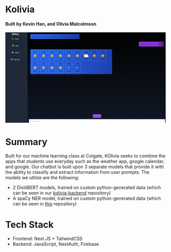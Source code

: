 # Kolivia
#### Built by Kevin Han, and Olivia Malcolmson

![chatbox](image.png)

# Summary
Built for our machine learning class at Colgate, KOlivia seeks to combine the apps that students use everyday such as the weather app, google calendar, and google.
Our chatbot is built upon 3 separate models that provide it with the ability to classify and extract information from user prompts.
The models we utilize are the following:
- 2 DistilBERT models, trained on custom python-generated data (which can be seen in our [kolivia-backend](https://github.com/khantact/kolivia-backend/tree/master) repository)
- A spaCy NER model, trained on custom python-generated data (which can be seen in [this](https://github.com/omalcolmson/KOlivia2) repository)

# Tech Stack

- Frontend: Next.JS + TailwindCSS
- Backend: JavaScript, NextAuth, Firebase  